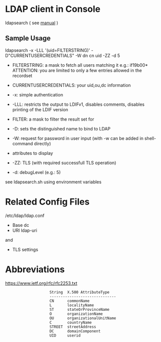 # LDAP client in Console

ldapsearch ( see [manual](https://linux.die.net/man/1/ldapsearch) )

## Sample Usage

ldapsearch -x -LLL '(uid=FILTERSTRING)' -D"CURRENTUSERCREDENTIALS" -W dn cn uid -ZZ -d 5

* FILTERSTRING: a mask to fetch all users matching it e.g.: if19b00* \
  ATTENTION: you are limited to only a few entries allowed in the recordset
* CURRENTUSERCREDENTIALS: your uid,ou,dc information


* -x: simple authentication
* -LLL: restricts the output to LDIFv1, disables comments, disables printing of the LDIF version
* FILTER: a mask to filter the result set for
* -D: sets the distinguished name to bind to LDAP
* -W: request for password in user input (with -w can be added in shell-command directly)
* attributes to display
* -ZZ: TLS (with required successfull TLS operation)
* -d: debugLevel (e.g.: 5)

see ldapsearch.sh using environment variables

# Related Config Files

/etc/ldap/ldap.conf

* Base dc
* URI ldap-uri

and

* TLS settings

# Abbreviations

https://www.ietf.org/rfc/rfc2253.txt

```
                    String  X.500 AttributeType
                    ------------------------------
                    CN      commonName
                    L       localityName
                    ST      stateOrProvinceName
                    O       organizationName
                    OU      organizationalUnitName
                    C       countryName
                    STREET  streetAddress
                    DC      domainComponent
                    UID     userid
```
